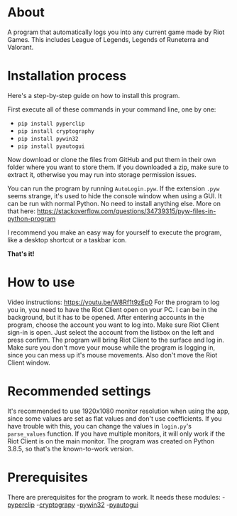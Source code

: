 # About
A program that automatically logs you into any current game made by Riot Games. This includes League of Legends, Legends of Runeterra and Valorant.
# Installation process
Here's a step-by-step guide on how to install this program.

First execute all of these commands in your command line, one by one:
* `pip install pyperclip`
* `pip install cryptography`
* `pip install pywin32`
* `pip install pyautogui`

Now download or clone the files from GitHub and put them in their own folder where you want to store them.
If you downloaded a zip, make sure to extract it, otherwise you may run into storage permission issues.

You can run the program by running `AutoLogin.pyw`.
If the extension `.pyw` seems strange, it's used to hide the console window when using a GUI.
It can be run with normal Python. No need to install anything else.
More on that here: https://stackoverflow.com/questions/34739315/pyw-files-in-python-program

I recommend you make an easy way for yourself to execute the program, like a desktop shortcut or a taskbar icon.

**That's it!**
# How to use
Video instructions: https://youtu.be/W8Rf1t9zEp0
For the program to log you in, you need to have the Riot Client open on your PC. I can be in the background, but it has to be opened.
After entering accounts in the program, choose the account you want to log into. Make sure Riot Client sign-in is open. Just select the account from the listbox on the left and press confirm. The program will bring Riot Client to the surface and log in. Make sure you don't move your mouse while the program is logging in, since you can mess up it's mouse movements. Also don't move the Riot Client window.
# Recommended settings
It's recommended to use 1920x1080 monitor resolution when using the app, since some values are set as flat values and don't use coefficients.
If you have trouble with this, you can change the values in `login.py`'s `parse_values` function.
If you have multiple monitors, it will only work if the Riot Client is on the main monitor.
The program was created on Python 3.8.5, so that's the known-to-work version.
# Prerequisites
There are prerequisites for the program to work. It needs these modules:
  -[pyperclip](https://pypi.org/project/pyperclip/)
  -[cryptograpy](https://pypi.org/project/cryptography/)
  -[pywin32](https://pypi.org/project/pywin32/)
  -[pyautogui](https://pypi.org/project/PyAutoGUI/)
